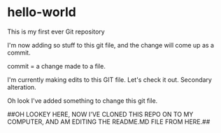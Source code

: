 # hello-world
This is my first ever Git repository


I'm now adding so stuff to this git file, and the change will come up as a commit.

commit = a change made to a file.

I'm currently making edits to this GIT file. Let's check it out.
Secondary alteration.

Oh look I've added something to change this git file.



##OH LOOKEY HERE, NOW I'VE CLONED THIS REPO ON TO MY COMPUTER, AND AM EDITING THE README.MD FILE FROM HERE.##
